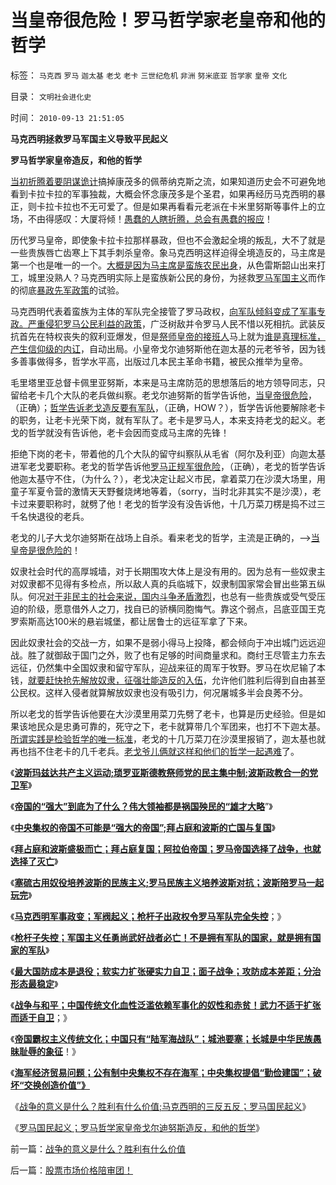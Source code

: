# 当皇帝很危险！罗马哲学家老皇帝和他的哲学

标签： `马克西` `罗马` `迦太基` `老戈` `老卡` `三世纪危机` `非洲` `努米底亚` `哲学家` `皇帝` `文化` 

目录： `文明社会进化史`

时间： `2010-09-13 21:51:05`

**马克西明拯救罗马军国主义导致平民起义**

**罗马哲学家皇帝造反，和他的哲学**

[当初折腾着要阴谋诡计](../../../2009/2/9/黄宗羲定律“老百姓尽量别折腾”.md)搞掉康茂多的佩蒂纳克斯之流，如果知道历史会不可避免地看到卡拉卡拉的军事独裁，大概会怀念康茂多是个圣君，如果再经历马克西明的暴正，则卡拉卡拉也不无可爱了。但是如果再看看元老派在卡米里努斯等事件上的立场，不由得感叹：大厦将倾！[愚蠢的人瞎折腾，总会有愚蠢的报应](../../../2010/1/27/愚蠢的人自然有愚蠢的报应.md)！

历代罗马皇帝，即使象卡拉卡拉那样暴政，但也不会激起全境的叛乱，大不了就是一些贵族唇亡齿寒上下其手刺杀皇帝。象马克西明这样迫得全境造反的，马主席是第一个也是唯一的一个。[大概是因为马主席是蛮族农民出身](../../../2010/9/1/罗马军队由国军到党军再进化成皇军.md)，从色雷斯韶山出来打工，城里没熟人？马克西明实际上是蛮族新公民的身份，为拯救[罗马军国主义](../../../2010/3/30/俾斯麦：精神信仰强化后的军国主义！.md)而作的彻底[暴政先军政策](../../../2009/6/3/朝鲜是个天堂，衣食住行减肥死都免费.md)的试验。

马克西明代表着蛮族为主体的军队完全接管了罗马政权，[向军队倾斜变成了军事专政。严重侵犯罗马公民利益的政策](../../../2010/9/5/为贫富差距呼唤公有制均贫富.md)，广泛树敌并令罗马人民不惜以死相抗。武装反抗首先在特权丧失的叙利亚爆发，但是[祭师皇帝的接班人](../../../2010/9/6/罗马叙利亚王朝和“上海邦”祭师皇帝.md)马上就为[谁是真理标准，产生信仰级的内讧](../../../2010/6/22/中国仍是一个理性主义的社会.md)，自动出局。小皇帝戈尔迪努斯他在迦太基的元老爷爷，因为钱多善事做得多，哲学水平高，出版过几本民主革命书籍，被民众推举为皇帝。

毛里塔里亚总督卡佩里亚努斯，本来是马主席防范的思想落后的地方领导同志，只留给老卡几个大队的老兵做纠察。老戈尔迪努斯的哲学告诉他，[当皇帝很危险](../../../2009/5/14/权力经营的风险和成本.md)，（正确）；[哲学告诉老戈造反要有军队](../../../2010/5/11/邪恶的本质是愚蠢！.md)，（正确，HOW？），哲学告诉他要解除老卡的职务，让老卡光荣下岗，就有军队了。老卡是罗马人，本来支持老戈的起义。老戈的哲学就没有告诉他，老卡会因而变成马主席的先锋！

拒绝下岗的老卡，带着他的几个大队的留守纠察队从毛省（阿尔及利亚）向迦太基进军老戈要职称。老戈的哲学告诉他[罗马正规军很危险](../../../2010/5/11/邪恶的本质是愚蠢！.md)，（正确），老戈的哲学告诉他迦太基守不住，（为什么？），老戈决定让起义市民，拿着菜刀在沙漠大场里，用童子军夏令营的激情天天野餐烧烤地等着，（sorry，当时北非其实不是沙漠），老卡过来要职称时，就劈了他！老戈的哲学没有没告诉他，十几万菜刀楞是捣不过三千名快退役的老兵。

老戈的儿子大戈尔迪努斯在战场上自杀。看来老戈的哲学，主流是正确的，——>[当皇帝是很危险的](../../../2009/5/17/民主价值观不能持有政治野心.md)！

奴隶社会时代的高厚城墙，对于长期围攻大体上是没有用的。因为总有一些奴隶主对奴隶都不见得有多检点，所以敌人真的兵临城下，奴隶制国家常会冒出些第五纵队。何况[对于非民主的社会来说，国内斗争矛盾激烈](../../../2010/8/2/柏拉图乌托邦在历史上的合理性和阶级斗争.md)，也总有一些贵族或受气受压迫的阶级，愿意借外人之刀，找自已的骄横同胞悔气。靠这个弱点，吕底亚国王克罗索斯高达100米的悬岩城堡，都让居鲁士的远征军拿了下来。

因此奴隶社会的交战一方，如果不是弱小得马上投降，都会倾向于冲出城门远远迎战。胜了就御敌于国门之外，败了也有足够的时间商量求和。商纣王尽管主力东去远征，仍然集中全国奴隶和留守军队，迎战来征的周军于牧野。罗马在坎尼输了本钱，[就要赶快抢先解放奴隶，征强壮能造反的入伍](../../../2010/5/7/罗马社会只少了人权仅多了奴隶.md)，允许他们胜利后得到自由甚至公民权。这样入侵者就算解放奴隶也没有吸引力，何况屠城多半会良莠不分。

所以老戈的哲学告诉他要在大沙漠里用菜刀先劈了老卡，也算是历史经验。但是如果该地民众是忠勇可靠的，死守之下，老卡就算带几个军团来，也打不下迦太基。[所谓实践是检验哲学的唯一标准](../../../2009/11/25/实践是检验哲学的唯一标准.md)，老戈的十几万菜刀在沙漠里报销了，迦太基也就再也挡不住老卡的几千老兵。[老戈爷儿俩就这样和他们的哲学一起遇难](../../../2010/2/3/迷恋哲学不是邪恶的，就是没用的.md)了。

《[**波斯玛兹达共产主义运动;琐罗亚斯德教祭师党的民主集中制;波斯政教合一的党卫军**](../../../2010/9/10/波斯玛兹达共产主义运动;Zenoaster民主集中制.md)》

《[**帝国的“强大”到底为了什么？伟大领袖都是祸国殃民的“雄才大略**](../../../2010/9/10/帝国强大了，也就必然要灭亡了.md)”》

《[**中央集权的帝国不可能是“强大的帝国”;拜占庭和波斯的亡国与复国**](../../../2010/9/10/中央集权不可能是“强大的帝国”.md)》

《[**拜占庭和波斯盛极而亡；拜占庭复国；阿拉伯帝国；罗马帝国选择了战争，也就选择了灭亡**](../../../2010/9/10/拜占庭复国；罗马帝国选择了战争，也就选择了灭亡.md)》

《[**塞硫古用奴役培养波斯的民族主义;罗马民族主义培养波斯对抗；波斯陪罗马一起玩完**](../../../2010/9/11/罗马－波斯的民族主义，和美国.md)》

《[**马克西明军事政变；军阀起义；枪杆子出政权令罗马军队完全失控**](../../../2010/9/11/罗马军阀起义；枪杆子令帝国破产.md)；》

《[**枪杆子失控；军国主义任勇尚武好战者必亡！不是拥有军队的国家，就是拥有国家的军队**](../../../2010/9/11/罗马帝国：拥有军队的国家和拥有国家的军队.md)》

《[**最大国防成本是退役；软实力扩张硬实力自卫；面子战争；攻防成本差距；分治形态最稳定**](../../../2010/9/13/中国和美国的软实力巨大差距在那里？.md)》

《[**战争与和平；中国传统文化血性泛滥依赖军事化的奴性和赤贫！武力不适于扩张而适于自卫**](../../../2010/9/13/武力不适于扩张而适于自卫.md)；》

《[**帝国霸权主义传统文化；中国只有“陆军海战队”；城池要塞；长城是中华民族愚昧耻辱的象征**](../../../2010/9/13/经济学对传统霸权主义的嘲弄.md)！》

《[**海军经济贸易问题；公有制中央集权不存在海军；中央集权提倡“勤俭建国”；破坏“交换创造价值”》**](../../../2010/9/13/公有制社会不需要海军；中央集权不允许存在海军.md)

《[战争的意义是什么？胜利有什么价值;马克西明的三反五反；罗马国民起义](../../../2010/9/13/战争的意义是什么？胜利有什么价值.md)》

《[罗马国民起义；罗马哲学家皇帝戈尔迪努斯造反，和他的哲学](../../../2010/9/13/当皇帝很危险！罗马哲学家老皇帝和他的哲学.md)》



前一篇：[战争的意义是什么？胜利有什么价值](../../../2010/9/13/战争的意义是什么？胜利有什么价值.md)

后一篇：[股票市场价格陪审团！](../../../2010/9/14/股票市场价格陪审团！.md)
